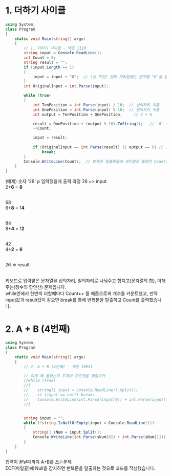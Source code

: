 # 1. 더하기 사이클
```C#
using System;
class Program
{
    static void Main(string[] args)
    {
        // 1. 더하기 사이클 - 백준 1110
        string input = Console.ReadLine();
        int Count = 0;
        string result = "";
        if (input.Length == 1)
        {
            input = input + "0";  // (선 조건) 일의 자리일때는 문자열 "0"을 붙임
        }
        int OriginalInput = int.Parse(input);

        while (true)
        {
            int TenPosition = int.Parse(input) / 10;  // 십의자리 추출
            int OnePosition = int.Parse(input) % 10;  // 일의자리 추출
            int output = TenPosition + OnePosition;     // 2 + 6

            result = OnePosition + (output % 10).ToString();   // '6' + '8'
            ++Count;

            input = result;
            
            if (OriginalInput == int.Parse(result) || output == 0) // 원래 숫자가 0이거나 원래숫자와 result 값이 같으면 반복문 탈출
                break;
        }
        Console.WriteLine(Count);  // 반복문 탈출했을때 싸이클로 돌렸던 Count를 출력
    }
}
```
(예제) 숫자 '26' p 입력했을때 출력 과정
26      =>    input <br>
2+**6** = **8** <br><br>

68 <br>
6+**8** = 1**4** <br><br>

84 <br>
8+**4** = 1**2** <br><br>

42 <br>
4+**2** = **6** <br><br>

26     => result <br><br>

키보드로 입력받은 문자열을 십의자리, 일의자리로 나눠주고 합치고(문자열의 합), 더해주는(정수의 합연산) 문제입니다. <br>
while안에서 한번씩 더할때마다 Count++ 를 해줌으로써 개수를 카운트했고, 만약 input값과 result값이 같으면 break를 통해 반복문을 탈출하고 Count를 출력했습니다.



# 2. A + B (4번째)
```C#
using System;
class Program
{
    static void Main(string[] args)
    {
        // 2. A + B (4번째) - 백준 10951

        // 이게 왜 틀렸는지 도저히 모르겠음 뭐임이거
        //while (true)
        //{
        //    string[] input = Console.ReadLine().Split();
        //    if (input == null) break;
        //    Console.WriteLine(int.Parse(input[0]) + int.Parse(input[1]));
        //}


        string input = "";
        while (!string.IsNullOrEmpty(input = Console.ReadLine()))
        {
            string[] sNum = input.Split();
            Console.WriteLine(int.Parse(sNum[0]) + int.Parse(sNum[1]));
        }
    }
}

```
입력이 끝날때까지 A+B를 쓰는문제 <br>
EOF(파일끝)에 Null을 감지하면 반복문을 탈출하는 것으로 코드를 작성했습니다.
